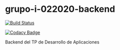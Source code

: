 # grupo-i-022020-backend

[![Build Status](https://travis-ci.com/JonMaia/grupo-i-022020-backend.svg?branch=master)](https://travis-ci.com/JonMaia/grupo-i-022020-backend)

[![Codacy Badge](https://api.codacy.com/project/badge/Grade/36efee76c23846d8845a6057915d100e)](https://app.codacy.com/manual/JonMaia/grupo-i-022020-backend?utm_source=github.com&utm_medium=referral&utm_content=JonMaia/grupo-i-022020-backend&utm_campaign=Badge_Grade_Dashboard)

Backend del TP de Desarrollo de Aplicaciones
